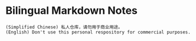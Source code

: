 # Bilingual Markdown Notes

```
(Simplified Chinese) 私人仓库，请勿用于商业用途。
(English) Don't use this personal respository for commercial purposes.
```




